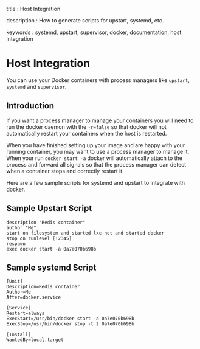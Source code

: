 title
:   Host Integration

description
:   How to generate scripts for upstart, systemd, etc.

keywords
:   systemd, upstart, supervisor, docker, documentation, host
    integration

Host Integration
================

You can use your Docker containers with process managers like `upstart`,
`systemd` and `supervisor`.

Introduction
------------

If you want a process manager to manage your containers you will need to
run the docker daemon with the `-r=false` so that docker will not
automatically restart your containers when the host is restarted.

When you have finished setting up your image and are happy with your
running container, you may want to use a process manager to manage it.
When your run `docker start -a` docker will automatically attach to the
process and forward all signals so that the process manager can detect
when a container stops and correctly restart it.

Here are a few sample scripts for systemd and upstart to integrate with
docker.

Sample Upstart Script
---------------------

~~~~ {.sourceCode .bash}
description "Redis container"
author "Me"
start on filesystem and started lxc-net and started docker
stop on runlevel [!2345]
respawn
exec docker start -a 0a7e070b698b
~~~~

Sample systemd Script
---------------------

~~~~ {.sourceCode .bash}
[Unit]
Description=Redis container
Author=Me
After=docker.service

[Service]
Restart=always
ExecStart=/usr/bin/docker start -a 0a7e070b698b
ExecStop=/usr/bin/docker stop -t 2 0a7e070b698b

[Install]
WantedBy=local.target
~~~~

